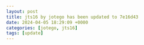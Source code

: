 ```yaml
---
layout: post
title: jts16 by jotego has been updated to 7e16d43
date: 2024-04-05 18:29:09 +0000
categories: [jotego, jts16]
tags: [update]
---
```


